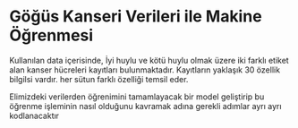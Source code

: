 # Göğüs Kanseri Verileri ile Makine Öğrenmesi

Kullanılan data içerisinde,
İyi huylu ve kötü huylu olmak üzere iki farklı etiket alan kanser hücreleri kayıtları bulunmaktadır.
Kayıtların yaklaşık 30 özellik bilgilsi vardır. her sütun farklı özelliği temsil eder.

Elimizdeki verilerden öğrenimini tamamlayacak bir model geliştirip bu öğrenme işleminin nasıl olduğunu kavramak adına gerekli adımlar ayrı ayrı kodlanacaktır
